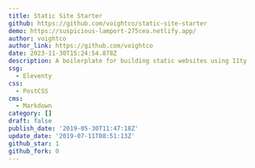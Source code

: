 ```yaml
---
title: Static Site Starter
github: https://github.com/voightco/static-site-starter
demo: https://suspicious-lamport-275cea.netlify.app/
author: voightco
author_link: https://github.com/voightco
date: 2023-11-30T15:24:54.878Z
description: A boilerplate for building static websites using 11ty
ssg:
  - Eleventy
css:
  - PostCSS
cms:
  - Markdown
category: []
draft: false
publish_date: '2019-05-30T11:47:18Z'
update_date: '2019-07-11T08:51:13Z'
github_star: 1
github_fork: 0
---
```

